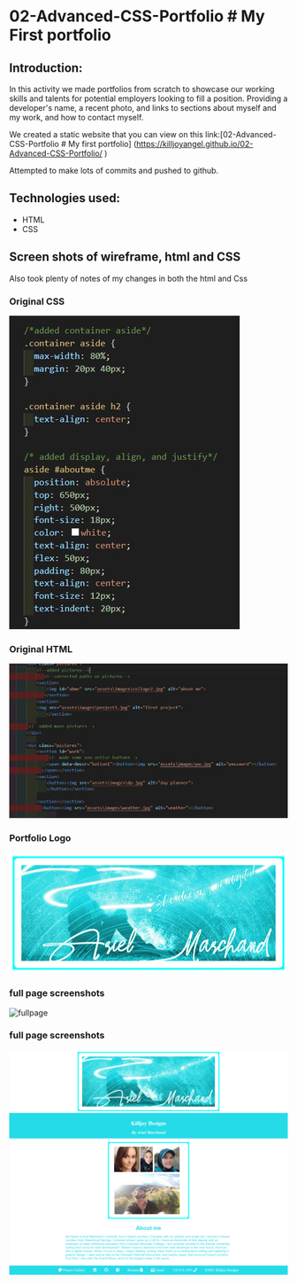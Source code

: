 # 02-Advanced-CSS-Portfolio # My First portfolio
## Introduction:

In this activity we made portfolios from scratch to showcase our working skills and talents for potential employers looking to fill a position. Providing a developer's name, a recent photo, and links to sections about myself and my work, and how to contact myself.

We created a static website that you can view on this link:[02-Advanced-CSS-Portfolio # My first portfolio] (https://killjoyangel.github.io/02-Advanced-CSS-Portfolio/
)

Attempted to make lots of commits and pushed to github. 

## Technologies used:
* HTML
* CSS
## Screen shots of wireframe, html and CSS

Also took plenty of notes of my changes in both the html and Css

### Original CSS
![Screenshot](./assets/images/csssh.JPG)

### Original HTML
![Screenshot](./assets/images/htmlsh.JPG)

### Portfolio Logo
![logo](./assets/images/main2smaller.jpg)

### full page screenshots
![fullpage](./assets/images/fullpage.png)

### full page screenshots

![fullpage](./assets/images/newfullpage.png)